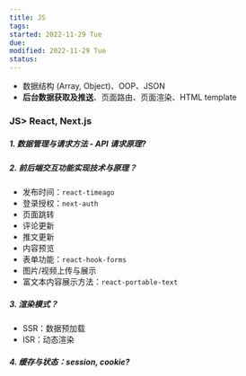 ```yaml
---
title: JS
tags:   
started: 2022-11-29 Tue
due: 
modified: 2022-11-29 Tue
status: 
---
```

  - 数据结构 (Array, Object)、OOP、JSON
  - **后台数据获取及推送**、页面路由、页面渲染、HTML template
### JS> React, Next.js
##### 1. 数据管理与请求方法 - API 请求原理? 
##### 2. 前后端交互功能实现技术与原理？
- 发布时间：`react-timeago`
- 登录授权：`next-auth`
- 页面跳转
- 评论更新
- 推文更新
- 内容预览
- 表单功能：`react-hook-forms`
- 图片/视频上传与展示
- 富文本内容展示方法：`react-portable-text`
##### 3. 渲染模式？
- SSR：数据预加载
- ISR：动态渲染
##### 4. 缓存与状态：session, cookie?